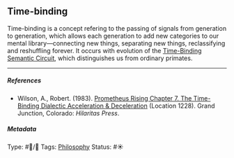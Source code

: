 ## Time-binding

Time-binding is a concept refering to the passing of signals from generation to generation, which allows each generation to add new categories to our mental library—connecting new things, separating new things, reclassifying and reshuffling forever. It occurs with evolution of the [Time-Binding Semantic Circuit](Time-Binding%20Semantic%20Circuit.md), which distinguishes us from ordinary primates.

---

##### References

* Wilson, A., Robert. (1983). [Prometheus Rising Chapter 7. The Time-Binding Dialectic Acceleration & Deceleration](Prometheus%20Rising%20Chapter%207.%20The%20Time-Binding%20Dialectic%20Acceleration%20&%20Deceleration.md) (Location 1228). Grand Junction, Colorado: *Hilaritas Press*.

##### Metadata

Type: #🔵/🔵 
Tags: [Philosophy](Philosophy.md) 
Status: #☀️ 
